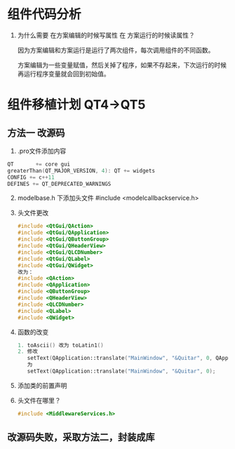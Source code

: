 # 组件代码分析

1. 为什么需要 在方案编辑的时候写属性  在 方案运行的时候读属性？

   因为方案编辑和方案运行是运行了两次组件，每次调用组件的不同函数。

   方案编辑为一些变量赋值，然后关掉了程序，如果不存起来，下次运行的时候再运行程序变量就会回到初始值。

# 组件移植计划 QT4->QT5

## 方法一 改源码

1. .pro文件添加内容

```c++
QT       += core gui
greaterThan(QT_MAJOR_VERSION, 4): QT += widgets
CONFIG += c++11
DEFINES += QT_DEPRECATED_WARNINGS
```

2. modelbase.h  下添加头文件 #include <modelcallbackservice.h>

3. 头文件更改

   ```c++
   #include <QtGui/QAction>                
   #include <QtGui/QApplication>
   #include <QtGui/QButtonGroup>
   #include <QtGui/QHeaderView>
   #include <QtGui/QLCDNumber>
   #include <QtGui/QLabel>
   #include <QtGui/QWidget>
   改为：
   #include <QAction>
   #include <QApplication>
   #include <QButtonGroup>
   #include <QHeaderView>
   #include <QLCDNumber>
   #include <QLabel>
   #include <QWidget> 
   ```

4. 函数的改变

   ```c++
   1. toAscii() 改为 toLatin1()
   2. 修改
      setText(QApplication::translate("MainWindow", "&Quitar", 0, QApplication::UnicodeUTF8));
      为
      setText(QApplication::translate("MainWindow", "&Quitar", 0);
   ```

5. 添加类的前置声明

6. 头文件在哪里？

   ```c++
   #include <MiddlewareServices.h>
   ```

## 改源码失败，采取方法二，封装成库

